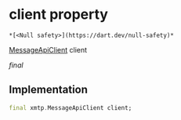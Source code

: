 


# client property




    *[<Null safety>](https://dart.dev/null-safety)*



[MessageApiClient](https://pub.dev/documentation/xmtp_proto/0.0.1-development/xmtp_proto/MessageApiClient-class.html) client
  
_<span class="feature">final</span>_






## Implementation

```dart
final xmtp.MessageApiClient client;
```







